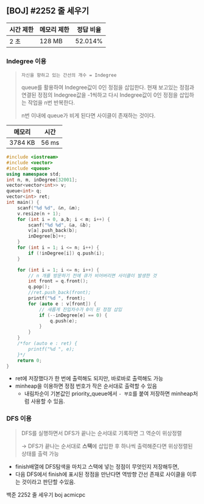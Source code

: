 ## [BOJ] #2252 줄 세우기

| 시간 제한 | 메모리 제한 | 정답 비율 |
| --------- | ----------- | --------- |
| 2 초      | 128 MB      | 52.014%   |



### Indegree 이용

> `자신을 향하고 있는 간선의 개수 = Indegree` 
>
> queue를 활용하여 Indegree값이 0인 정점을 삽입한다. 
> 현재 보고있는 정점과 연결된 정점의 Indegree값을 -1씩하고 다시 Indegree값이 0인 정점을 삽입하는 작업을 n번 반복한다.
>
> n번 이내에 queue가 비게 된다면 사이클이 존재하는 것이다.

| 메모리  | 시간  |
| ------- | ----- |
| 3784 KB | 56 ms |

```c++
#include <iostream>
#include <vector>
#include <queue>
using namespace std;
int n, m, inDegree[32001];
vector<vector<int>> v;
queue<int> q;
vector<int> ret;
int main() {
	scanf("%d %d", &n, &m);
	v.resize(n + 1);
	for (int i = 0, a,b; i < m; i++) {
		scanf("%d %d", &a, &b);
		v[a].push_back(b);
		inDegree[b]++;
	}
	for (int i = 1; i <= n; i++) {
		if (!inDegree[i]) q.push(i);
	}

	for (int i = 1; i <= n; i++) {
		// n 개를 방문하기 전에 큐가 비어버리면 사이클이 발생한 것
		int front = q.front();
		q.pop();
		//ret.push_back(front);
		printf("%d ", front);
		for (auto e : v[front]) {
			// 새롭게 진입차수가 0이 된 정점 삽입
			if (--inDegree[e] == 0) {
				q.push(e);
			}
		}
	}
	/*for (auto e : ret) {
		printf("%d ", e);
	}*/
	return 0;
}
```

- ret에 저장했다가 한 번에 출력해도 되지만, 바로바로 출력해도 가능
- minheap을 이용하면 정점 번호가 작은 순서대로 출력할 수 있음
  - 내림차순이 기본값인 priority_queue에서 `- 부호`를 붙여 저장하면 minheap처럼 사용할 수 있음.



### DFS 이용

> DFS를 실행하면서 DFS가 끝나는 순서대로 기록하면 그 역순이 위상정렬
>
> → DFS가 끝나는 순서대로 **스택**에 삽입한 후 하나씩 출력해준다면 위상정렬된 상태를 출력 가능





- finish배열에 DFS탐색을 마치고 스택에 넣는 정점이 무엇인지 저장해두면,
- 다음 DFS에서 finish에 표시된 정점을 만난다면 역방향 간선 존재로 사이클을 이루는 것이라고 판단할 수있음.



백준 2252 줄 세우기 boj acmicpc

